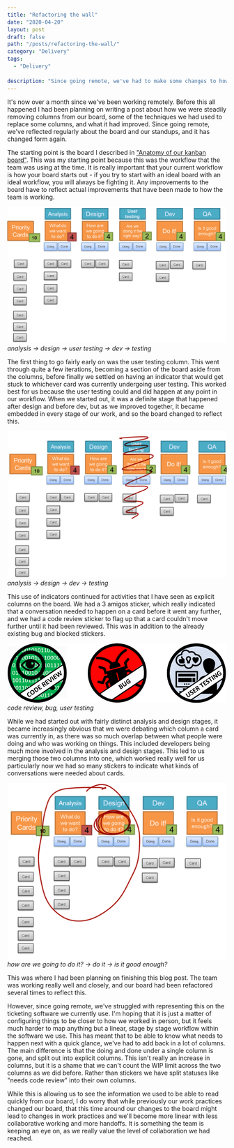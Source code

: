 ```yaml
---
title: "Refactoring the wall"
date: "2020-04-20"
layout: post
draft: false
path: "/posts/refactoring-the-wall/"
category: "Delivery"
tags:
  - "Delivery"

description: "Since going remote, we've had to make some changes to how we run our standups and walk through the wall"
---
```


It's now over a month since we've been working remotely. Before this all happened I had been planning on writing a post about how we were steadily removing columns from our board, some of the techniques we had used to replace some columns, and what it had improved. Since going remote, we've reflected regularly about the board and our standups, and it has changed form again.

The starting point is the board I described in ["Anatomy of our kanban board"](/posts/the-anatomy-of-our-kanban-board/). This was my starting point because this was the workflow that the team was using at the time. It is really important that your current workflow is how your board starts out - if you try to start with an ideal board with an ideal workflow, you will always be fighting it. Any improvements to the board have to reflect actual improvements that have been made to how the team is working.

![Kanban board with 6 columns](./board.png)
*analysis -> design -> user testing -> dev -> testing*

The first thing to go fairly early on was the user testing column. This went through quite a few iterations, becoming a section of the board aside from the columns, before finally we settled on having an indicator that would get stuck to whichever card was currently undergoing user testing. This worked best for us because the user testing could and did happen at any point in our workflow. When we started out, it was a definite stage that happened after design and before dev, but as we improved together, it became embedded in every stage of our work, and so the board changed to reflect this.

![Removing the user testing column](./board2.png)
*analysis -> design -> dev -> testing*

This use of indicators continued for activities that I have seen as explicit columns on the board. We had a 3 amigos sticker, which really indicated that a conversation needed to happen on a card before it went any further, and we had a code review sticker to flag up that a card couldn't move further until it had been reviewed. This was in addition to the already existing bug and blocked stickers.

![stickers to indicate different statuses](./stickers.png)
*code review, bug, user testing*

While we had started out with fairly distinct analysis and design stages, it became increasingly obvious that we were debating which column a card was currently in, as there was so much overlap between what people were doing and who was working on things. This included developers being much more involved in the analysis and design stages. This led to us merging those two columns into one, which worked really well for us particularly now we had so many stickers to indicate what kinds of conversations were needed about cards.

![Merging the analysis and design columns](./board3.png)
*how are we going to do it? -> do it -> is it good enough?*

This was where I had been planning on finishing this blog post. The team was working really well and closely, and our board had been refactored several times to reflect this.

However, since going remote, we've struggled with representing this on the ticketing software we currently use. I'm hoping that it is just a matter of configuring things to be closer to how we worked in person, but it feels much harder to map anything but a linear, stage by stage workflow within the software we use. This has meant that to be able to know what needs to happen next with a quick glance, we've had to add back in a lot of columns. The main difference is that the doing and done under a single column is gone, and split out into explicit columns. This isn't really an increase in columns, but it is a shame that we can't count the WIP limit across the two columns as we did before. Rather than stickers we have split statuses like "needs code review" into their own columns. 

While this is allowing us to see the information we used to be able to read quickly from our board, I do worry that while previously our work practices changed our board, that this time around our changes to the board might lead to changes in work practices and we'll become more linear with less collaborative working and more handoffs. It is something the team is keeping an eye on, as we really value the level of collaboration we had reached.

